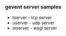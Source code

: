 ### gevent server samples ###

- tserver - tcp server  
- userver - udp server  
- wserver - wsgi server  